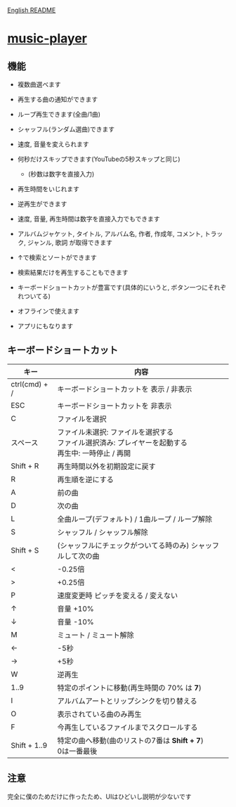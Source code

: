 [English README](./README-en.md)
# [music-player](https://wswsans.github.io/music-player/)
## 機能
<!-- * ほぼYouTubeの機能を持った音楽プレイヤー -->
<!-- * オフラインでも利用できる -->
<!-- * 複数選ぶことができる -->
<!-- * アルバムアートや、作者なども取得可能 -->

* 複数曲選べます
* 再生する曲の通知ができます
* ループ再生できます(全曲/1曲)
* シャッフル(ランダム選曲)できます
* 速度, 音量を変えられます
* 何秒だけスキップできます(YouTubeの5秒スキップと同じ)
	* (秒数は数字を直接入力)
* 再生時間をいじれます
* 逆再生ができます
* 速度, 音量, 再生時間は数字を直接入力でもできます

* アルバムジャケット, タイトル, アルバム名, 作者, 作成年, コメント, トラック, ジャンル, 歌詞 が取得できます
* ↑で検索とソートができます
* 検索結果だけを再生することもできます

* キーボードショートカットが豊富です(具体的にいうと, ボタン一つにそれぞれついてる)
* オフラインで使えます
* アプリにもなります

<!-- ## 使い方 -->
<!-- ![使い方を説明している写真](https://user-images.githubusercontent.com/32955729/127734019-9813b1e7-4add-4057-baf1-21b8f385a6a7.png) -->


## キーボードショートカット
| キー | 内容 |
| - | - |
| ctrl(cmd) + / | キーボードショートカットを 表示 / 非表示 |
| ESC | キーボードショートカットを 非表示 |
| C | ファイルを選択 |
| スペース | ファイル未選択: ファイルを選択する<br>ファイル選択済み: プレイヤーを起動する<br>再生中: 一時停止 / 再開 |
| Shift + R | 再生時間以外を初期設定に戻す |
| R | 再生順を逆にする |
| A | 前の曲 |
| D | 次の曲 |
| L | 全曲ループ(デフォルト) / 1曲ループ / ループ解除 |
| S | シャッフル / シャッフル解除 |
| Shift + S | (シャッフルにチェックがついてる時のみ) シャッフルして次の曲 |
| < | -0.25倍 |
| > | +0.25倍 |
| P | 速度変更時 ピッチを変える / 変えない |
| ↑ | 音量 +10% |
| ↓ | 音量 -10% |
| M | ミュート / ミュート解除 |
| ← | -5秒 |
| → | +5秒 |
| W | 逆再生 |
| 1..9 | 特定のポイントに移動(再生時間の 70% は <strong>7</strong>) |
| I | アルバムアートとリップシンクを切り替える |
| O | 表示されている曲のみ再生 |
| F | 今再生しているファイルまでスクロールする |
| Shift + 1..9 | 特定の曲へ移動(曲のリストの7番は <strong>Shift + 7</strong>)<br>0は一番最後 |


## 注意
完全に僕のためだけに作ったため、UIはひどいし説明が少ないです
